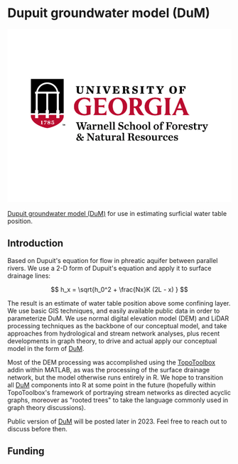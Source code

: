 # Dupuit groundwater model (DuM)

![UGA](uga.png)


[Dupuit groundwater model (DuM)](https://github.com/sraul1/Dupuit-DuM) for use in estimating surficial water table position.


## Introduction

Based on Dupuit's equation for flow in phreatic aquifer between parallel rivers. We use a 2-D form of Dupuit's equation and apply it to surface drainage lines:

$$ h_x = \sqrt{h_0^2 + \frac{Nx}K (2L - x) } $$

 The result is an estimate of water table position above some confining layer. We use basic GIS techniques, and easily available public data in order to parameterize DuM. We use normal digital elevation model (DEM) and LiDAR processing techniques as the backbone of our conceptual model, and take approaches from hydrological and stream network analyses, plus recent developments in graph theory, to drive and actual apply our conceptual model in the form of [DuM](https://github.com/sraul1/Dupuit-DuM).

Most of the DEM processing was accomplished using the [TopoToolbox](https://github.com/csdms-contrib/topotoolbox) addin within MATLAB, as was the processing of the surface drainage network, but the model otherwise runs entirely in R. We hope to transition all [DuM](https://github.com/sraul1/Dupuit-DuM) components into R at some point in the future (hopefully within TopoToolbox's framework of portraying stream networks as directed acyclic graphs, moreover as "rooted trees" to take the language commonly used in graph theory discussions). 

Public version of [DuM](https://github.com/sraul1/Dupuit-DuM) will be posted later in 2023. Feel free to reach out to discuss before then. 

## Funding




